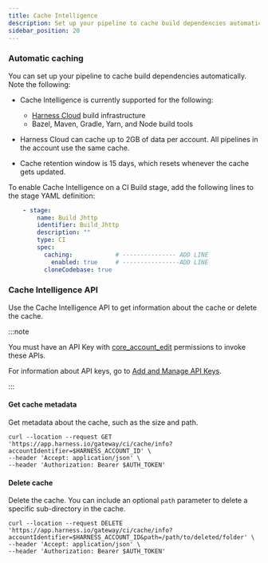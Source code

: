 ```yaml
---
title: Cache Intelligence
description: Set up your pipeline to cache build dependencies automatically.
sidebar_position: 20
---
```


### Automatic caching

You can set up your pipeline to cache build dependencies automatically. Note the following:  

* Cache Intelligence is currently supported for the following:
  - [Harness Cloud](/docs/continuous-integration/ci-quickstarts/hosted-builds-on-virtual-machines-quickstart) build infrastructure
  - Bazel, Maven, Gradle, Yarn, and Node build tools

* Harness Cloud can cache up to 2GB of data per account. All pipelines in the account use the same cache. 
* Cache retention window is 15 days, which resets whenever the cache gets updated.

To enable Cache Intelligence on a CI Build stage, add the following lines to the stage YAML definition: 

```yaml
    - stage:
        name: Build Jhttp
        identifier: Build_Jhttp
        description: ""
        type: CI
        spec:
          caching:            # --------------- ADD LINE
            enabled: true     # ----------------ADD LINE
          cloneCodebase: true
```
### Cache Intelligence API

Use the Cache Intelligence API to get information about the cache or delete the cache.

:::note

You must have an API Key with [core_account_edit](/docs/platform/Role-Based-Access-Control/ref-access-management/api-permissions-reference#harness-api-permissions) permissions to invoke these APIs.

For information about API keys, go to [Add and Manage API Keys](/docs/platform/role-based-access-control/add-and-manage-api-keys). 

:::

#### Get cache metadata

Get metadata about the cache, such as the size and path. 

```
curl --location --request GET 'https://app.harness.io/gateway/ci/cache/info?accountIdentifier=$HARNESS_ACCOUNT_ID' \
--header 'Accept: application/json' \
--header 'Authorization: Bearer $AUTH_TOKEN'
```

#### Delete cache

Delete the cache. You can include an optional `path` parameter to delete a specific sub-directory in the cache.

```
curl --location --request DELETE 'https://app.harness.io/gateway/ci/cache/info?accountIdentifier=$HARNESS_ACCOUNT_ID&path=/path/to/deleted/folder' \
--header 'Accept: application/json' \
--header 'Authorization: Bearer $AUTH_TOKEN'
```
